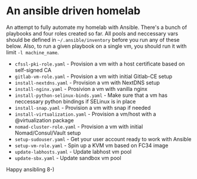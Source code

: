 An ansible driven homelab
=========================

An attempt to fully automate my homelab with Ansible. There's a bunch of playbooks and four roles created so far. All pools and neccessary vars should be defined in `~/.ansible/inventory` before you run any of these below. Also, to run a given playbook on a single vm, you should run it with limit `-l machine_name`.

* `cfssl-pki-role.yaml` - Provision a vm with a host certificate based on self-signed CA
* `gitlab-vm-role.yaml` -  Provision a vm with initial Gitlab-CE setup
* `install-nextdns.yaml` - Provision a vm with NextDNS setup
* `install-nginx.yaml` - Prosivion a vm with vanilla nginx 
* `install-python-selinux-binds.yaml` - Make sure that a vm has neccessary python bindings if SELinux is in place
* `install-snap.yaml` - Provision a vm with snap if needed
* `install-virtualization.yaml` - Provision a vm/host with a @virtualization package
* `nomad-cluster-role.yaml` - Provision a vm with initial Nomad/Consul/Vault setup
* `setup-sudouser.yaml` - Get your user account ready to work with Ansible
* `setup-vm-role.yaml` - Spin up a KVM vm based on FC34 image
* `update-labhosts.yaml` - Update labhost vm pool
* `update-sbx.yaml` - Update sandbox vm pool

Happy ansibling 8-)